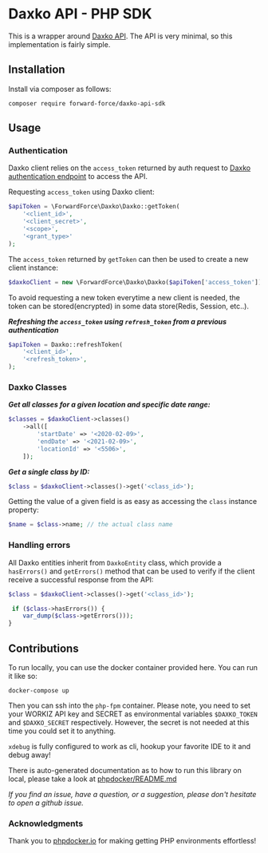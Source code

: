 # Daxko API - PHP SDK

This is a wrapper around [Daxko API](https://docs.partners.daxko.com/). The API is very minimal, so this implementation is fairly simple.

## Installation

Install via composer as follows:
```
composer require forward-force/daxko-api-sdk
```

## Usage

### Authentication

Daxko client relies on the `access_token` returned by auth request to
[Daxko authentication endpoint](https://api.partners.daxko.com/auth/token) to
access the API.

Requesting `access_token` using Daxko client:

```php
$apiToken = \ForwardForce\Daxko\Daxko::getToken(
    '<client_id>',
    '<client_secret>',
    '<scope>',
    '<grant_type>'
);
```

The `access_token` returned by `getToken` can then be used to create a new
client instance:

```php
$daxkoClient = new \ForwardForce\Daxko\Daxko($apiToken['access_token']);
```

To avoid requesting a new token everytime a new client is needed, the token can
be stored(encrypted) in some data store(Redis, Session, etc..).

***Refreshing the `access_token` using `refresh_token` from a previous authentication***

```php
$apiToken = Daxko::refreshToken(
    '<client_id>',
    '<refresh_token>',
);
```

### Daxko Classes

***Get all classes for a given location and specific date range:***

```php
$classes = $daxkoClient->classes()
    ->all([
        'startDate' => '<2020-02-09>',
        'endDate' => '<2021-02-09>',
        'locationId' => '<5506>',
    ]);
```

***Get a single class by ID:***

```php
$class = $daxkoClient->classes()->get('<class_id>');
```

Getting the value of a given field is as easy as accessing the `class` instance
property:

```php
$name = $class->name; // the actual class name
```

### Handling errors

All Daxko entities inherit from `DaxkoEntity` class, which provide a
`hasErrors()` and `getErrors()` method that can be used to verify if the
client receive a successful response from the API:

```php
$class = $daxkoClient->classes()->get('<class_id>');

 if ($class->hasErrors()) {
    var_dump($class->getErrors()));
}
```

## Contributions

To run locally, you can use the docker container provided here. You can run it like so:

```
docker-compose up
```

Then you can ssh into the `php-fpm` container. Please note, you need to set your WORKIZ API key and SECRET as 
environmental variables `$DAXKO_TOKEN` and `$DAXKO_SECRET` respectively. However, the secret is not needed at this time
you could set it to anything.

`xdebug` is fully configured to work as cli, hookup your favorite IDE to it and debug away!

There is auto-generated documentation as to how to run this library on local, please  take a look at [phpdocker/README.md](phpdocker/README.md)

*If you find an issue, have a question, or a suggestion, please don't hesitate to open a github issue.*

### Acknowledgments

Thank you to [phpdocker.io](https://phpdocker.io) for making getting PHP environments effortless! 
